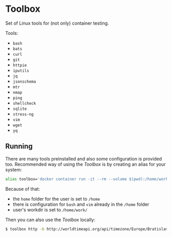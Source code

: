 # Toolbox 

Set of Linux tools for (not only) container testing.

Tools:

* `bash`
* `bats`
* `curl`
* `git`
* `httpie`
* `iputils`
* `jq`
* `jsonschema`
* `mtr`
* `nmap`
* `ping`
* `shellcheck`
* `sqlite`
* `stress-ng`
* `vim`
* `wget`
* `yq`


## Running

There are many tools preinstalled and also some configuration is provided too. Recommended way of using the _Toolbox_ is by creating an alias for your system:

```bash
alias toolbox='docker container run -it --rm --volume $(pwd):/home/work --user $(id -u ${USER}):$(id -g ${USER}) bletvaska/toolbox'
```

Because of that:

* the `home` folder for the user is set to `/home`
* there is configuration for `bash` and `vim` already in the `/home` folder
* user's workdir is set to `/home/work/`

Then you can also use the _Toolbox_ locally:

```bash
$ toolbox http -b http://worldtimeapi.org/api/timezone/Europe/Bratislava
```


